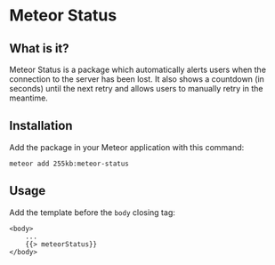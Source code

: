 # Meteor Status

## What is it?
Meteor Status is a package which automatically alerts users when the connection to the server has been lost.
It also shows a countdown (in seconds) until the next retry and allows users to manually retry in the meantime.

## Installation

Add the package in your Meteor application with this command:

```
meteor add 255kb:meteor-status
```

## Usage

Add the template before the `body` closing tag:

    <body>
        ...
        {{> meteorStatus}}
    </body>